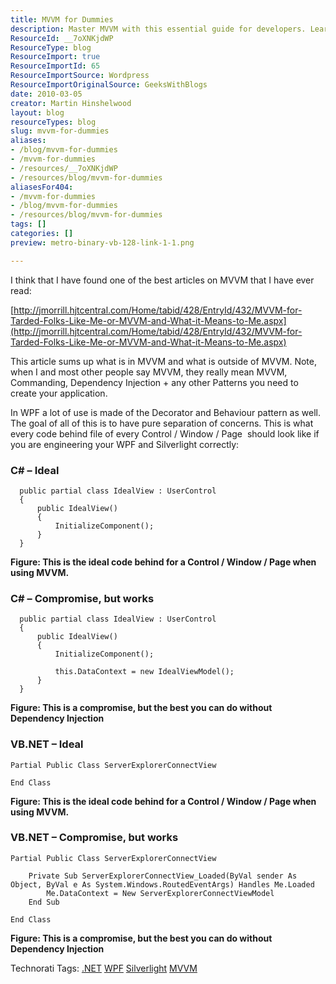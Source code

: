 ```yaml
---
title: MVVM for Dummies
description: Master MVVM with this essential guide for developers. Learn best practices in WPF and Silverlight to achieve clean, maintainable code. Dive in now!
ResourceId: __7oXNKjdWP
ResourceType: blog
ResourceImport: true
ResourceImportId: 65
ResourceImportSource: Wordpress
ResourceImportOriginalSource: GeeksWithBlogs
date: 2010-03-05
creator: Martin Hinshelwood
layout: blog
resourceTypes: blog
slug: mvvm-for-dummies
aliases:
- /blog/mvvm-for-dummies
- /mvvm-for-dummies
- /resources/__7oXNKjdWP
- /resources/blog/mvvm-for-dummies
aliasesFor404:
- /mvvm-for-dummies
- /blog/mvvm-for-dummies
- /resources/blog/mvvm-for-dummies
tags: []
categories: []
preview: metro-binary-vb-128-link-1-1.png

---
```

I think that I have found one of the best articles on MVVM that I have ever read:

[http://jmorrill.hjtcentral.com/Home/tabid/428/EntryId/432/MVVM-for-Tarded-Folks-Like-Me-or-MVVM-and-What-it-Means-to-Me.aspx](http://jmorrill.hjtcentral.com/Home/tabid/428/EntryId/432/MVVM-for-Tarded-Folks-Like-Me-or-MVVM-and-What-it-Means-to-Me.aspx)

This article sums up what is in MVVM and what is outside of MVVM. Note, when I and most other people say MVVM, they really mean MVVM, Commanding, Dependency Injection + any other Patterns you need to create your application.

In WPF a lot of use is made of the Decorator and Behaviour pattern as well. The goal of all of this is to have pure separation of concerns. This is what every code behind file of every Control / Window / Page  should look like if you are engineering your WPF and Silverlight correctly:

### C# – Ideal

```
  public partial class IdealView : UserControl
  {
      public IdealView()
      {
          InitializeComponent();
      }
  }
```

**Figure: This is the ideal code behind for a Control / Window / Page when using MVVM.**

### C# – Compromise, but works

```
  public partial class IdealView : UserControl
  {
      public IdealView()
      {
          InitializeComponent();

          this.DataContext = new IdealViewModel();
      }
  }
```

**Figure: This is a compromise, but the best you can do without Dependency Injection**

### VB.NET – Ideal

```
Partial Public Class ServerExplorerConnectView

End Class
```

**Figure: This is the ideal code behind for a Control / Window / Page when using MVVM.**

### VB.NET – Compromise, but works

```
Partial Public Class ServerExplorerConnectView

    Private Sub ServerExplorerConnectView_Loaded(ByVal sender As Object, ByVal e As System.Windows.RoutedEventArgs) Handles Me.Loaded
        Me.DataContext = New ServerExplorerConnectViewModel
    End Sub

End Class
```

**Figure: This is a compromise, but the best you can do without Dependency Injection**

Technorati Tags: [.NET](http://technorati.com/tags/.NET) [WPF](http://technorati.com/tags/WPF) [Silverlight](http://technorati.com/tags/Silverlight) [MVVM](http://technorati.com/tags/MVVM)
